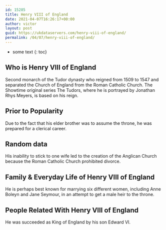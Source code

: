 ```yaml
---
id: 15285
title: Henry VIII of England
date: 2021-04-07T16:26:17+00:00
author: victor
layout: post
guid: https://ukdataservers.com/henry-viii-of-england/
permalink: /04/07/henry-viii-of-england/
---
```


* some text
{: toc}


## Who is Henry VIII of England



Second monarch of the Tudor dynasty who reigned from 1509 to 1547 and separated the Church of England from the Roman Catholic Church. The Showtime original series The Tudors, where he is portrayed by Jonathan Rhys Meyers, is based on his reign. 

                
                
                
## Prior to Popularity



Due to the fact that his elder brother was to assume the throne, he was prepared for a clerical career.

                
                
                
## Random data



His inability to stick to one wife led to the creation of the Anglican Church because the Roman Catholic Church prohibited divorce.

                
                
                
## Family & Everyday Life of Henry VIII of England



He is perhaps best known for marrying six different women, including Anne Boleyn and Jane Seymour, in an attempt to get a male heir to the throne.

                
                
                
## People Related With Henry VIII of England



He was succeeded as King of England by his son Edward VI.

                
              
            
          
          
          